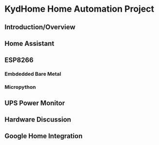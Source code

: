 # KydHome Home Automation Project
## Introduction/Overview

## Home Assistant 

## ESP8266

### Embdedded Bare Metal 

### Micropython

## UPS Power Monitor

## Hardware Discussion

## Google Home Integration
